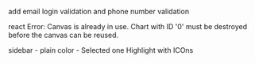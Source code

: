 add email login validation and phone number validation

react Error: Canvas is already in use. Chart with ID '0' must be destroyed before the canvas can be reused.

sidebar - plain color - Selected one Highlight with ICOns
